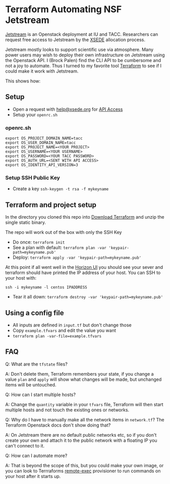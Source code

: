 # Terraform Automating NSF Jetstream

[Jetstream](https://jetstream-cloud.org/) is an Openstack deployment at IU and TACC.  Researchers can request free access to Jetstream by the [XSEDE](http://xsede.org/) allocation process.

Jetstream mostly looks to support scientific use via atmosphere. Many power users may wish to deploy their own infrastructure on Jetstream using the Openstack API.  I (Brock Palen) find the CLI API to be cumbersome and not a joy to automate.  Thus I turned to my favorite tool [Terraform](http://terraform.io/) to see if I could make it work with Jetstream.  

This shows how:

## Setup

 * Open a request with <help@xsede.org> for [API Access](https://portal.xsede.org/jetstream)
 * Setup your `openrc.sh`

### openrc.sh

```
export OS_PROJECT_DOMAIN_NAME=tacc
export OS_USER_DOMAIN_NAME=tacc
export OS_PROJECT_NAME=<YOUR PROJECT>
export OS_USERNAME=<YOUR USERNAME>
export OS_PASSWORD=<YOUR TACC PASSWORD>
export OS_AUTH_URL=<SENT WITH API ACCESS>
export OS_IDENTITY_API_VERSION=3
```

### Setup SSH Public Key

 * Create a key `ssh-keygen -t rsa -f mykeyname`

## Terraform and project setup

In the directory you cloned this repo into [Download Terraform](https://www.terraform.io/downloads.html) and unzip the single static binary.

The repo will work out of the box with only the SSH Key

 * Do once: `terraform init`
 * See a plan with default: `terraform plan -var 'keypair-path=mykeyname.pub'`
 * Deploy: `terraform apply -var 'keypair-path=mykeyname.pub'`

At this point if all went well in the [Horizon UI](https://iu.jetstream-cloud.org)  you should see your sever and terraform should have printed the IP address of your host. You can SSH to your host with:

```
ssh -i mykeyname -l centos IPADDRESS 
```

 * Tear it all down: `terraform destroy -var 'keypair-path=mykeyname.pub'`

## Using a config file

 * All inputs are defined in `input.tf` but don't change those
 * Copy `example.tfvars`  and edit the value you want
 * `terraform plan -var-file=example.tfvars`

## FAQ

Q: What are the `tfstate` files?

A: Don't delete them,  Terraform remembers your state, if you change a value `plan` and `apply` will show what changes will be made, but unchanged items will be untouched.

Q: How can I start multiple hosts?

A: Change the `quantity` variable in your `tfvars` file, Terraform will then start multiple hosts and not touch the existing ones or networks.

Q: Why do I have to manually make all the network items in `network.tf`? The Terraform Openstack docs don't show doing that?

A: On Jetstream there are no default public networks etc, so if you don't create your own and attach it to the public network with a floating IP you can't connect to it.

Q: How can I automate more?

A: That is beyond the scope of this, but you could make your own image, or you can look to Terrraforms [remote-exec](https://www.terraform.io/docs/provisioners/remote-exec.html) provisioner to run commands on your host after it starts up.
